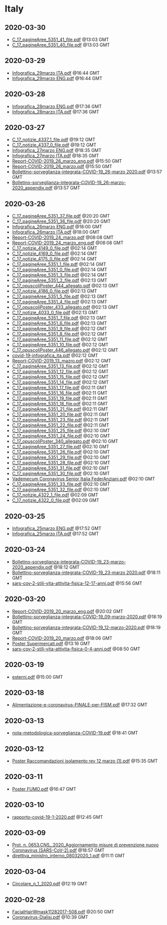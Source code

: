# Italy


## 2020-03-30

* [C\_17\_pagineAree\_5351\_41\_file.pdf](ea0b59ff36fc0836be3de0917af360f74cd1ac4e/file.pdf) @13:03 GMT
* [C\_17\_pagineAree\_5351\_40\_file.pdf](1702e926e9f30bf223f8ab15ca094ad7b4ace886/file.pdf) @13:03 GMT

## 2020-03-29

* [Infografica\_29marzo ITA.pdf](7afe77bfbda2e63cad58e890cea704d85f8f501a/file.pdf) @16:44 GMT
* [Infografica\_29marzo ENG.pdf](11389a8186f1d7da70771a35db9d81c20dcbd7d5/file.pdf) @16:44 GMT

## 2020-03-28

* [Infografica\_28marzo ENG.pdf](e3c098697ff9f7dde4b2b832e91f49b7fe752e89/file.pdf) @17:36 GMT
* [Infografica\_28marzo ITA.pdf](980c0a5cc7a26d4044cc0c58e9001b5d73012cdc/file.pdf) @17:36 GMT

## 2020-03-27

* [C\_17\_notizie\_4337\_1\_file.pdf](a383e1baa6d87a41de67339a37e34a0b5aecfc61/file.pdf) @19:12 GMT
* [C\_17\_notizie\_4337\_0\_file.pdf](7cbc02f187d282cebd4c83cceca0106df70166f2/file.pdf) @19:12 GMT
* [Infografica\_27marzo ENG.pdf](4bf320177e65d203eb2d3f1b6c8af17a80b05399/file.pdf) @18:35 GMT
* [Infografica\_27marzo ITA.pdf](12a60d31af9ef00f6f1b7b355efdc266034a803f/file.pdf) @18:35 GMT
* [Report-COVID-2019\_26\_marzo\_eng.pdf](2f847ad4564fea2fc9493e1a1cc4ceffd4c77d73/file.pdf) @15:50 GMT
* [Report-COVID-2019\_26\_marzo.pdf](d1f0e94a4df68acbb742205d190e0769347662e0/file.pdf) @15:50 GMT
* [Bollettino-sorveglianza-integrata-COVID-19\_26-marzo 2020.pdf](928e89d1d356c981409dbd911b8f37ac5f082458/file.pdf) @13:57 GMT
* [Bolletino-sorveglianza-integrata-COVID-19\_26-marzo-2020\_appendix.pdf](dc30c5b0f5c7dfa059c270f1028e2cd7d42a7a5e/file.pdf) @13:57 GMT

## 2020-03-26

* [C\_17\_pagineAree\_5351\_37\_file.pdf](fe8cf2099b02851283392976c6b6b03ad8d2a980/file.pdf) @20:20 GMT
* [C\_17\_pagineAree\_5351\_36\_file.pdf](c70f26a0a7e9281c9811c862de7c3d87d51421df/file.pdf) @20:20 GMT
* [Infografica\_26marzo ENG.pdf](66c50e4fe636cf7778c16f1d3673874410ea6e4a/file.pdf) @18:00 GMT
* [Infografica\_26marzo ITA.pdf](2d794092fd675de57079194cda3974cbfcd673b5/file.pdf) @18:00 GMT
* [Report-COVID-2019\_24\_marzo.pdf](19ae99044aa3f2ed93cd58ee870448b976fe57d8/file.pdf) @08:08 GMT
* [Report-COVID-2019\_24\_marzo\_eng.pdf](5056a4851d75917995c1ba083da7640773081433/file.pdf) @08:08 GMT
* [C\_17\_notizie\_4149\_0\_file.pdf](9cbf272d91fffe5b390dd79bf23b748a713e7aa7/file.pdf) @02:14 GMT
* [C\_17\_notizie\_4169\_0\_file.pdf](bc6b677a85ab5fe969c53f28579d484d2ce569d0/file.pdf) @02:14 GMT
* [C\_17\_notizie\_4175\_0\_file.pdf](51cad11e2183502bcef2e1b410a6f131a165c7ff/file.pdf) @02:14 GMT
* [C\_17\_pagineAree\_5351\_1\_file.pdf](392092e7b79135168c6b211b921c3cf659dbc582/file.pdf) @02:14 GMT
* [C\_17\_pagineAree\_5351\_0\_file.pdf](97e023b4d2204025ab715dfa4706332bd2b2a2ec/file.pdf) @02:14 GMT
* [C\_17\_pagineAree\_5351\_3\_file.pdf](83ca77380a32c46c9beae519dd0f6310be977fff/file.pdf) @02:14 GMT
* [C\_17\_pagineAree\_5351\_2\_file.pdf](630c29f01663d4940887e55e89bbd106987d4eb4/file.pdf) @02:13 GMT
* [C\_17\_opuscoliPoster\_444\_allegato.pdf](d81722d3a5ad527052661b09c533727058f6f93b/file.pdf) @02:13 GMT
* [C\_17\_notizie\_4186\_0\_file.pdf](75855ef9825fff12a32a346fd8dbdd0708aeb547/file.pdf) @02:13 GMT
* [C\_17\_pagineAree\_5351\_5\_file.pdf](08b6a78287b43b00bfa21c61e2e3677aad51e956/file.pdf) @02:13 GMT
* [C\_17\_pagineAree\_5351\_4\_file.pdf](4b3a7b5a9cb9c264a9b99021efb491783e46d08f/file.pdf) @02:13 GMT
* [C\_17\_opuscoliPoster\_433\_allegato.pdf](26bf08f64d89dab1534de2c571c705bd69c48530/file.pdf) @02:13 GMT
* [C\_17\_notizie\_4033\_0\_file.pdf](eee760380cf2f9ce7947b13a82545d1d66674392/file.pdf) @02:13 GMT
* [C\_17\_pagineAree\_5351\_7\_file.pdf](ed3ac351e9ca1a9a0c387180fa16f519dfbbb357/file.pdf) @02:13 GMT
* [C\_17\_pagineAree\_5351\_6\_file.pdf](3d789334dc0919b04ae84fa52210b8692d6c5b63/file.pdf) @02:13 GMT
* [C\_17\_pagineAree\_5351\_9\_file.pdf](cd3b4a3cb759f2aa749fa4b17b3a2c81d8b921a6/file.pdf) @02:12 GMT
* [C\_17\_pagineAree\_5351\_8\_file.pdf](fcecfbbba5c5352cb3442f00188c4713bed4148e/file.pdf) @02:12 GMT
* [C\_17\_pagineAree\_5351\_11\_file.pdf](e2a4a93fe6f020da8bd196d41ea474dabf3d3940/file.pdf) @02:12 GMT
* [C\_17\_pagineAree\_5351\_10\_file.pdf](586b6965742fde7dbac395cc7189c390acadb40c/file.pdf) @02:12 GMT
* [C\_17\_opuscoliPoster\_446\_allegato.pdf](88d7550cd217572e724067ed7754b5da68257c77/file.pdf) @02:12 GMT
* [covid-19-infografica\_ita.pdf](4b38b62fc21ef38bd6f76e9bbd9f4b522df6778f/file.pdf) @02:12 GMT
* [Report-COVID-2019\_13\_mazro.pdf](c96ba9a06e72e5b32bbc4515ed5ae282d9dca466/file.pdf) @02:12 GMT
* [C\_17\_pagineAree\_5351\_13\_file.pdf](d534672bbd7f71afadb990c80d28b7d96ea8a674/file.pdf) @02:12 GMT
* [C\_17\_pagineAree\_5351\_12\_file.pdf](c44ffe2373368c5254face93051c7c47742a1f0e/file.pdf) @02:12 GMT
* [C\_17\_pagineAree\_5351\_15\_file.pdf](493b3d2339423208f3940934dc083170f9924b2a/file.pdf) @02:12 GMT
* [C\_17\_pagineAree\_5351\_14\_file.pdf](a3dbf8d13c7b1baaa931588cd6164bc69a98f2c6/file.pdf) @02:12 GMT
* [C\_17\_pagineAree\_5351\_17\_file.pdf](658573bf778f7ee2ba91734fb936a9243b9539b0/file.pdf) @02:11 GMT
* [C\_17\_pagineAree\_5351\_16\_file.pdf](427536b78159d9f0544768feaa6484eb1b29aeb9/file.pdf) @02:11 GMT
* [C\_17\_pagineAree\_5351\_19\_file.pdf](eaa345eecf8484c103876a48a05533d92b7b3967/file.pdf) @02:11 GMT
* [C\_17\_pagineAree\_5351\_18\_file.pdf](76d11eab6c9b4811ba2056d0b2fc170fc8d11886/file.pdf) @02:11 GMT
* [C\_17\_pagineAree\_5351\_21\_file.pdf](d24ea9c0c0daf30d8d8ec00c25c90b3e514edb3e/file.pdf) @02:11 GMT
* [C\_17\_pagineAree\_5351\_20\_file.pdf](ed48e021caabe3f2028d253a5c842093957d4dbf/file.pdf) @02:11 GMT
* [C\_17\_pagineAree\_5351\_23\_file.pdf](a10172acc0c39db79a6c37508e983ab24fadebce/file.pdf) @02:11 GMT
* [C\_17\_pagineAree\_5351\_22\_file.pdf](7ab01527514aea86ea42c839d231a04011c90066/file.pdf) @02:11 GMT
* [C\_17\_pagineAree\_5351\_25\_file.pdf](0cf8af07297ecd4d1db1aeded64d4c79b454f905/file.pdf) @02:10 GMT
* [C\_17\_pagineAree\_5351\_24\_file.pdf](8f488394a371bc38acbc8c0ed5d0e9f7898627c0/file.pdf) @02:10 GMT
* [C\_17\_opuscoliPoster\_340\_allegato.pdf](1718d3c49d6678a2603482625c8b03d53f27d475/file.pdf) @02:10 GMT
* [C\_17\_pagineAree\_5351\_27\_file.pdf](386ff7768a2a9413c4878ed226c98eed17d0ecae/file.pdf) @02:10 GMT
* [C\_17\_pagineAree\_5351\_26\_file.pdf](87a386021ca0ec3ce554c57e124ff2d6f507f1f2/file.pdf) @02:10 GMT
* [C\_17\_pagineAree\_5351\_29\_file.pdf](4122504ef7cf61606b20909994847e6e60ac65c1/file.pdf) @02:10 GMT
* [C\_17\_pagineAree\_5351\_28\_file.pdf](9ed8affafb76d0abe2596b536f11d6f8842093f1/file.pdf) @02:10 GMT
* [C\_17\_pagineAree\_5351\_31\_file.pdf](1be8ededa4b59c3b7bfd81b5722c02825974f1af/file.pdf) @02:10 GMT
* [C\_17\_pagineAree\_5351\_30\_file.pdf](a4c0680a355fbf80aef7b9b6b816f4c19e51ddbb/file.pdf) @02:10 GMT
* [Vademecum Coronavirus Senior Italia FederAnziani.pdf](58500790112a4f149acdf03c9ef8382653f10f32/file.pdf) @02:10 GMT
* [C\_17\_pagineAree\_5351\_33\_file.pdf](ca9971c0cce9c999e9ddf9967b250ef93d9d18d7/file.pdf) @02:10 GMT
* [C\_17\_pagineAree\_5351\_32\_file.pdf](6f992c3de402f1defda8852bf5a4172e98454eda/file.pdf) @02:10 GMT
* [C\_17\_notizie\_4322\_1\_file.pdf](5ae4bacb33061493cce25ebaa12ea29921c1fb25/file.pdf) @02:09 GMT
* [C\_17\_notizie\_4322\_0\_file.pdf](6ea997c6093a2dcbd812ee3343af8cb46ee2f97c/file.pdf) @02:09 GMT

## 2020-03-25

* [Infografica\_25marzo ENG.pdf](29bce7589e882c2c11ee56f93e7bb63b2008a8bd/file.pdf) @17:52 GMT
* [Infografica\_25marzo ITA.pdf](253e9785c3fa92f2922fab9e0c8a134817b1e897/file.pdf) @17:52 GMT

## 2020-03-24

* [Bolletino-sorveglianza-integrata-COVID-19\_23-marzo-2020\_appendix.pdf](9e85ffd1c550cf30f280553717fea2dce96e68f8/file.pdf) @18:12 GMT
* [Bollettino-sorveglianza-integrata-COVID-19\_23-marzo 2020.pdf](dd00dfce7dc16cfb459521903179873cdeb48fb4/file.pdf) @18:11 GMT
* [sars-cov-2-stili-vita-attivita-fisica-12-17-anni.pdf](cbb602e8c66520ab62ffb86751da7c2e557a15ad/file.pdf) @15:56 GMT

## 2020-03-20

* [Report-COVID-2019\_20\_marzo\_eng.pdf](dbd76e84834095d834190ef31d992900f39cc8e3/file.pdf) @20:02 GMT
* [Bollettino-sorveglianza-integrata-COVID-19\_09-marzo-2020.pdf](6a7e1b3a4a91ed5c66c3405b32be40f2c1e84149/file.pdf) @18:19 GMT
* [Bollettino-sorveglianza-integrata-COVID-19\_12-marzo-2020.pdf](b5827fca56280f23470b56a09905de0da3de090d/file.pdf) @18:19 GMT
* [Report-COVID-2019\_20\_marzo.pdf](ac0181221584b688afe1941608adec99a822a2aa/file.pdf) @18:06 GMT
* [Poster Supermercati.pdf](94a21d1138c0780465e7a354264950b271459ebe/file.pdf) @13:16 GMT
* [sars-cov-2-stili-vita-attivita-fisica-0-4-anni.pdf](163ecf9f79820ee6abcc58db93ae8b0b89964682/file.pdf) @08:50 GMT

## 2020-03-19

* [esterni.pdf](946b9da6e4345bd93e4077d3fb31403ea89fc5a2/file.pdf) @15:00 GMT

## 2020-03-18

* [Alimentazione-e-coronavirus-FINALE-per-FISM.pdf](007f4786b077d2e8a177dfe360969d9905798f5e/file.pdf) @17:32 GMT

## 2020-03-13

* [nota-metodologica-sorveglianza-COVID-19.pdf](ce0d70738acf72e4115185b7794d88501c8e2ef3/file.pdf) @18:41 GMT

## 2020-03-12

* [Poster Raccomandazioni isolamento rev 12 marzo (1).pdf](84911eab9ad5c592cd8bafb5a438ab4e2b070016/file.pdf) @15:35 GMT

## 2020-03-11

* [Poster FUMO.pdf](f7e765ce826d74611c1f59b4d7a54388c4a71473/file.pdf) @16:47 GMT

## 2020-03-10

* [rapporto-covid-19-1-2020.pdf](14ec79adf9684f808d49fb979aaf7b9600d8676c/file.pdf) @12:45 GMT

## 2020-03-09

* [Prot. n. 0653.CNS\_.2020\_Aggiornamento misure di prevenzione nuovo Coronavirus (SARS-CoV-2).pdf](516753954fbbe34c7c308b5f21497b4afc12e05c/file.pdf) @18:57 GMT
* [direttiva\_ministro\_interno\_08032020\_1.pdf](d1b63c7ad3b74d9691e17468fe6caf1e770882b1/file.pdf) @11:11 GMT

## 2020-03-04

* [Circolare\_n\_1\_2020.pdf](d738b1c6a968c7df77bf5b4e3fb78aa6b33a4d9f/file.pdf) @12:19 GMT

## 2020-02-28

* [FacialHairWmask11282017-508.pdf](af49bd91e540382db80391bd6e04be7a6166e032/file.pdf) @20:50 GMT
* [Coronavirus-Dialisi.pdf](b9b68183597e0be0e7b3f154c4c169dd3b4133bb/file.pdf) @10:39 GMT
